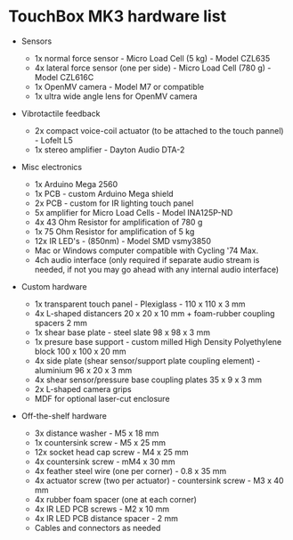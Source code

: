 # TouchBox MK3 hardware list

* Sensors
  * 1x normal force sensor - Micro Load Cell (5 kg) - Model CZL635
  * 4x lateral force sensor (one per side) - Micro Load Cell (780 g) - Model CZL616C
  * 1x OpenMV camera - Model M7 or compatible
  * 1x ultra wide angle lens for OpenMV camera


* Vibrotactile feedback
  * 2x compact voice-coil actuator (to be attached to the touch pannel) - Lofelt L5
  * 1x stereo amplifier - Dayton Audio DTA-2


* Misc electronics
  * 1x Arduino Mega 2560
  * 1x PCB - custom Arduino Mega shield
  * 2x PCB - custom for IR lighting touch panel
  * 5x amplifier for Micro Load Cells - Model INA125P-ND
  * 4x 43 Ohm Resistor for amplification of 780 g
  * 1x 75 Ohm Resistor for amplification of 5 kg
  * 12x IR LED's - (850nm) - Model SMD vsmy3850
  * Mac or Windows computer compatible with Cycling '74 Max.
  * 4ch audio interface (only required if separate audio stream is needed, if
    not you may go ahead with any internal audio interface)


* Custom hardware
  * 1x transparent touch panel - Plexiglass - 110 x 110 x 3 mm
  * 4x L-shaped distancers 20 x 20 x 10 mm + foam-rubber coupling spacers 2 mm
  * 1x shear base plate - steel slate 98 x 98 x 3 mm
  <!-- * 4x feather steel support rods 0.8 x 52 mm -->
  * 1x presure base support -  custom milled High Density Polyethylene block 100 x 100 x 20 mm
  <!-- * 1x normal force plate - custom milled aluminium block 85 x 85 x 2 mm -->
  * 4x side plate (shear sensor/support plate coupling element) - aluminium 96 x 20 x 3 mm
  * 4x shear sensor/pressure base coupling plates 35 x 9 x 3 mm
  * 2x L-shaped camera grips
  * MDF for optional laser-cut enclosure


* Off-the-shelf hardware
  * 3x distance washer - M5 x 18 mm
  * 1x countersink screw - M5 x 25 mm
  * 12x socket head cap screw - M4 x 25 mm
  * 4x countersink screw - mM4 x 30 mm
  * 4x feather steel wire (one per corner) - 0.8 x 35 mm
  * 4x actuator screw (two per actuator) - countersink screw - M3 x 40 mm
  * 4x rubber foam spacer (one at each corner)
  <!--* 8x headless screw (two per side plate) - M3 x 4 mm -->
  * 4x IR LED PCB screws - M2 x 10 mm
  * 4x IR LED PCB distance spacer - 2 mm
  * Cables and connectors as needed
